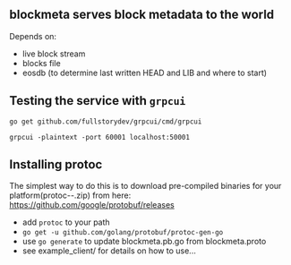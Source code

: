 blockmeta serves block metadata to the world
--------------------------------------------

Depends on:
* live block stream
* blocks file
* eosdb (to determine last written HEAD and LIB and where to start)

Testing the service with `grpcui`
---------------------------------

    go get github.com/fullstorydev/grpcui/cmd/grpcui

    grpcui -plaintext -port 60001 localhost:50001


Installing protoc
-----------------

The simplest way to do this is to download pre-compiled binaries for
your platform(protoc-<version>-<platform>.zip) from here:
https://github.com/google/protobuf/releases


* add `protoc` to your path
* `go get -u github.com/golang/protobuf/protoc-gen-go`
* use `go generate` to update blockmeta.pb.go from blockmeta.proto
* see example_client/ for details on how to use...
